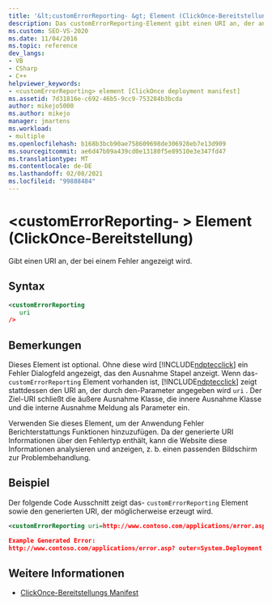 ```yaml
---
title: '&lt;customErrorReporting- &gt; Element (ClickOnce-Bereitstellung) | Microsoft-Dokumentation'
description: Das customErrorReporting-Element gibt einen URI an, der angezeigt wird, wenn anstelle eines Fehler Dialogfelds, das den Ausnahme Stapel anzeigt, ein Fehler auftritt.
ms.custom: SEO-VS-2020
ms.date: 11/04/2016
ms.topic: reference
dev_langs:
- VB
- CSharp
- C++
helpviewer_keywords:
- <customErrorReporting> element [ClickOnce deployment manifest]
ms.assetid: 7d31816e-c692-46b5-9cc9-753284b3bcda
author: mikejo5000
ms.author: mikejo
manager: jmartens
ms.workload:
- multiple
ms.openlocfilehash: b168b3bcb90ae758609698de306928eb7e13d909
ms.sourcegitcommit: ae6d47b09a439cd0e13180f5e89510e3e347fd47
ms.translationtype: MT
ms.contentlocale: de-DE
ms.lasthandoff: 02/08/2021
ms.locfileid: "99888484"
---
```

# <a name="ltcustomerrorreportinggt-element-clickonce-deployment"></a>&lt;customErrorReporting- &gt; Element (ClickOnce-Bereitstellung)
Gibt einen URI an, der bei einem Fehler angezeigt wird.

## <a name="syntax"></a>Syntax

```xml
<customErrorReporting
   uri
/>
```

## <a name="remarks"></a>Bemerkungen
 Dieses Element ist optional. Ohne diese wird [!INCLUDE[ndptecclick](../deployment/includes/ndptecclick_md.md)] ein Fehler Dialogfeld angezeigt, das den Ausnahme Stapel anzeigt. Wenn das- `customErrorReporting` Element vorhanden ist, [!INCLUDE[ndptecclick](../deployment/includes/ndptecclick_md.md)] zeigt stattdessen den URI an, der durch den-Parameter angegeben wird `uri` . Der Ziel-URI schließt die äußere Ausnahme Klasse, die innere Ausnahme Klasse und die interne Ausnahme Meldung als Parameter ein.

 Verwenden Sie dieses Element, um der Anwendung Fehler Berichterstattungs Funktionen hinzuzufügen. Da der generierte URI Informationen über den Fehlertyp enthält, kann die Website diese Informationen analysieren und anzeigen, z. b. einen passenden Bildschirm zur Problembehandlung.

## <a name="example"></a>Beispiel
 Der folgende Code Ausschnitt zeigt das- `customErrorReporting` Element sowie den generierten URI, der möglicherweise erzeugt wird.

```xml
<customErrorReporting uri=http://www.contoso.com/applications/error.asp />

Example Generated Error:
http://www.contoso.com/applications/error.asp? outer=System.Deployment.Application.InvalidDeploymentException&&inner=System.Deployment.Application.InvalidDeploymentException&&msg=The%20application%20manifest%20is%20signed,%20but%20the%20deployment%20manifest%20is%20unsigned.%20Both%20manifests%20must%20be%20either%20signed%20or%20unsigned.
```

## <a name="see-also"></a>Weitere Informationen
- [ClickOnce-Bereitstellungs Manifest](../deployment/clickonce-deployment-manifest.md)